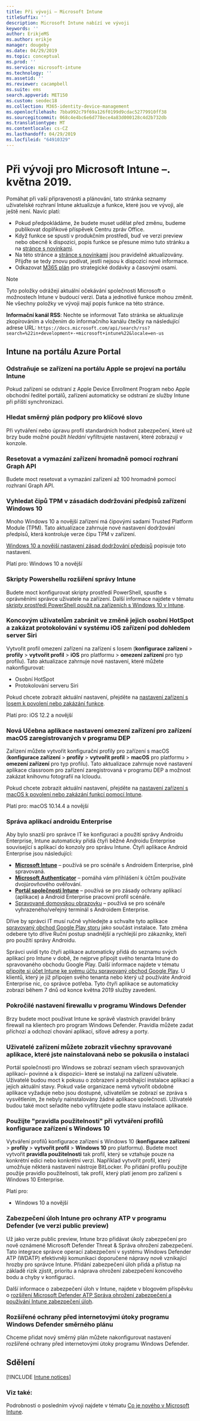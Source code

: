 ```yaml
---
title: Při vývoji – Microsoft Intune
titleSuffix: ''
description: Microsoft Intune nabízí ve vývoji
keywords: ''
author: ErikjeMS
ms.author: erikje
manager: dougeby
ms.date: 04/29/2019
ms.topic: conceptual
ms.prod: ''
ms.service: microsoft-intune
ms.technology: ''
ms.assetid: ''
ms.reviewer: cacampbell
ms.suite: ems
search.appverid: MET150
ms.custom: seodec18
ms.collection: M365-identity-device-management
ms.openlocfilehash: 7bba992c79f69a126f0199d9cdac52779910ff38
ms.sourcegitcommit: 068c4e4bc6e6d778ece4a83d000128c4d2b732db
ms.translationtype: MT
ms.contentlocale: cs-CZ
ms.lasthandoff: 04/29/2019
ms.locfileid: "64910329"
---
```

# <a name="in-development-for-microsoft-intune---may-2019"></a>Při vývoji pro Microsoft Intune –. května 2019.

Pomáhat při vaší připravenosti a plánování, tato stránka seznamy uživatelské rozhraní Intune aktualizuje a funkce, které jsou ve vývoji, ale ještě není. Navíc platí:

- Pokud předpokládáme, že budete muset udělat před změnu, budeme publikovat doplňkové příspěvek Centru zpráv Office.
- Když funkce se spustí v produkčním prostředí, buď ve verzi preview nebo obecně k dispozici, popis funkce se přesune mimo tuto stránku a na [stránce s novinkami](whats-new.md).
- Na této stránce a [stránce s novinkami](whats-new.md) jsou pravidelně aktualizovány. Přijďte se tedy znovu podívat, jestli nejsou k dispozici nové informace.
- Odkazovat [M365 plán](https://www.microsoft.com/microsoft-365/roadmap?rtc=2&filters=EMS) pro strategické dodávky a časovými osami.

> [!Note]
> Tyto položky odrážejí aktuální očekávání společnosti Microsoft o možnostech Intune v budoucí verzi. Data a jednotlivé funkce mohou změnit. Ne všechny položky ve vývoji mají popis funkce na této stránce.

**Informační kanál RSS**: Nechte se informovat Tato stránka se aktualizuje zkopírováním a vložením do informačního kanálu čtečky na následující adrese URL: `https://docs.microsoft.com/api/search/rss?search=%22in+development+-+microsoft+intune%22&locale=en-us`

<!--
## What's coming to Intune in the Azure portal 
## What's coming to Intune apps
## Notices
-->
 
## <a name="intune-in-the-azure-portal"></a>Intune na portálu Azure Portal


<!-- 1905 start-->


### <a name="deleting-a-device-in-the-apple-portal-will-be-reflected-in-the-intune-portal---2489996---"></a>Odstraňuje se zařízení na portálu Apple se projeví na portálu Intune <!--2489996 -->
Pokud zařízení se odstraní z Apple Device Enrollment Program nebo Apple obchodní ředitel portálů, zařízení automaticky se odstraní ze služby Intune při příští synchronizaci.

### <a name="baseline-support-for-keyword-search-----3082036-----------"></a>Hledat směrný plán podpory pro klíčové slovo  <!-- 3082036         -->
Při vytváření nebo úpravu profil standardních hodnot zabezpečení, které už brzy bude možné použít *hledání* vyfiltrujete nastavení, které zobrazují v konzole.   

### <a name="reset-and-wipe-devices-in-bulk-by-using-the-graph-api----3295288---"></a>Resetovat a vymazání zařízení hromadně pomocí rozhraní Graph API <!-- 3295288 -->
Budete moct resetovat a vymazání zařízení až 100 hromadně pomocí rozhraní Graph API.

### <a name="check-for-a-tpm-chipset-in-a-windows-10-device-compliance-policy----3617671---"></a>Vyhledat čipů TPM v zásadách dodržování předpisů zařízení Windows 10 <!-- 3617671 -->
Mnoho Windows 10 a novější zařízení má čipovými sadami Trusted Platform Module (TPM). Tato aktualizace zahrnuje nové nastavení dodržování předpisů, která kontroluje verze čipu TPM v zařízení. 

[Windows 10 a novější nastavení zásad dodržování předpisů](compliance-policy-create-windows.md#device-security) popisuje toto nastavení.

Platí pro: Windows 10 a novější

### <a name="intune-management-extension-powershell-scripts-----3734186------"></a>Skripty Powershellu rozšíření správy Intune  <!-- 3734186    -->
Budete moct konfigurovat skripty prostředí PowerShell, spusťte s oprávněními správce uživatele na zařízení. Další informace najdete v tématu [skripty prostředí PowerShell použít na zařízeních s Windows 10 v Intune](intune-management-extension.md).

### <a name="prevent-end-users-from-modifying-their-personal-hotspot-and-disable-siri-server-logging-on-ios-supervised-devices----4097904----"></a>Koncovým uživatelům zabránit ve změně jejich osobní HotSpot a zakázat protokolování v systému iOS zařízení pod dohledem server Siri <!-- 4097904  --> 
Vytvořit profil omezení zařízení na zařízení s Iosem (**konfigurace zařízení** > **profily** > **vytvořit profil**  >  **iOS** pro platformu > **omezení zařízení** pro typ profilu). Tato aktualizace zahrnuje nové nastavení, které můžete nakonfigurovat:

- Osobní HotSpot
- Protokolování serveru Siri

Pokud chcete zobrazit aktuální nastavení, přejděte na [nastavení zařízení s Iosem k povolení nebo zakázání funkce](device-restrictions-ios.md). 

Platí pro: iOS 12.2 a novější

### <a name="new-classroom-app-device-restriction-settings-for-dep-enrolled-macos-devices----4097905----"></a>Nová Učebna aplikace nastavení omezení zařízení pro zařízení macOS zaregistrovaných v programu DEP <!-- 4097905  --> 
Zařízení můžete vytvořit konfigurační profily pro zařízení s macOS (**konfigurace zařízení** > **profily** > **vytvořit profil**  >  **macOS** pro platformu > **omezení zařízení** pro typ profilu). Tato aktualizace zahrnuje nové nastavení aplikace classroom pro zařízení zaregistrovaná v programu DEP a možnost zakázat knihovnu fotografií na Icloudu.

Pokud chcete zobrazit aktuální nastavení, přejděte na [nastavení zařízení s macOS k povolení nebo zakázání funkcí pomocí Intune](device-restrictions-macos.md).

Platí pro: macOS 10.14.4 a novější

### <a name="android-enterprise-app-management----4459905-idready---"></a>Správa aplikací androidu Enterprise <!-- 4459905 idready -->
Aby bylo snazší pro správce IT ke konfiguraci a použití správy Androidu Enterprise, Intune automaticky přidá čtyři běžné Androidu Enterprise související s aplikací do konzoly pro správu Intune. Čtyři aplikace Android Enterprise jsou následující:

- **[Microsoft Intune](https://play.google.com/store/apps/details?id=com.microsoft.intune)**  – používá se pro scénáře s Androidem Enterprise, plně spravovaná.
- **[Microsoft Authenticator](https://play.google.com/store/apps/details?id=com.azure.authenticator)**  – pomáhá vám přihlášení k účtům používáte dvojúrovňového ověřování.
- **[Portál společnosti Intune](https://play.google.com/store/apps/details?id=com.microsoft.windowsintune.companyportal)**  – používá se pro zásady ochrany aplikací (aplikace) a Android Enterprise pracovní profil scénáře.
- [Spravované domovskou obrazovku](https://play.google.com/store/apps/details?id=com.microsoft.launcher.enterprise) – používá se pro scénáře vyhrazeného/veřejný terminál s Androidem Enterprise.

Dříve by správci IT musí ručně vyhledejte a schvalte tyto aplikace [spravovaný obchod Google Play storu](https://play.google.com/store/apps) jako součást instalace. Tato změna odebere tyto dříve Ruční postup snadnější a rychlejší pro zákazníky, kteří pro použití správy Androidu.

Správci uvidí tyto čtyři aplikace automaticky přidá do seznamu svých aplikací pro Intune v době, že nejprve připojit svého tenanta Intune do spravovaného obchodu Google Play. Další informace najdete v tématu [připojte si účet Intune ke svému účtu spravovaný obchod Google Play](connect-intune-android-enterprise.md). U klientů, který je již připojen svého tenanta nebo který už používáte Android Enterprise nic, co správce potřeba. Tyto čtyři aplikace se automaticky zobrazí během 7 dnů od konce května 2019 služby zavedení.

<!-- 1904 start-->

### <a name="advanced-settings-for-windows-defender-firewall----1311949---"></a>Pokročilé nastavení firewallu v programu Windows Defender <!-- 1311949 -->
Brzy budete moct používat Intune ke správě vlastních pravidel brány firewall na klientech pro program Windows Defender. Pravidla můžete zadat příchozí a odchozí chování aplikací, síťové adresy a porty. 


### <a name="device-users-can-view-all-managed-apps-theyve-installed-or-tried-to-install----2352913---"></a>Uživatelé zařízení můžete zobrazit všechny spravované aplikace, které jste nainstalovaná nebo se pokusila o instalaci <!-- 2352913 -->
Portál společnosti pro Windows se zobrazí seznam všech spravovaných aplikací&ndash; povinné a k dispozici&ndash; které se instalují na zařízení uživatele. Uživatelé budou moct k pokusu o zobrazení a probíhající instalace aplikací a jejich aktuální stavy. Pokud vaše organizace nemá vytvořit obdobné aplikace vyžaduje nebo jsou dostupné, uživatelům se zobrazí se zpráva s vysvětlením, že nebyly nainstalovány žádné aplikace společnosti. Uživatelé budou také moct seřadíte nebo vyfiltrujete podle stavu instalace aplikace.

### <a name="use-applicability-rules-when-creating-windows-10-device-configuration-profiles----2549910---"></a>Použijte "pravidla použitelnosti" při vytváření profilů konfigurace zařízení s Windows 10 <!-- 2549910 -->
Vytváření profilů konfigurace zařízení s Windows 10 (**konfigurace zařízení** > **profily** > **vytvořit profil**  >  **Windows 10** pro platformu). Budete moct vytvořit **pravidla použitelnosti** tak profil, který se vztahuje pouze na konkrétní edici nebo konkrétní verzi. Například vytvořit profil, který umožňuje některá nastavení nástroje BitLocker. Po přidání profilu použijte použije pravidlo použitelnosti, tak profil, který platí jenom pro zařízení s Windows 10 Enterprise.

Platí pro: 
- Windows 10 a novější

###  <a name="intune-security-tasks-for-defender-atp-in-public-preview----3208597---"></a>Zabezpečení úloh Intune pro ochrany ATP v programu Defender (ve verzi public preview) <!-- 3208597 -->
Už jako verze public preview, Intune brzo přidávat úkoly zabezpečení pro nově oznámené Microsoft Defender Threat & Správa ohrožení zabezpečení.  Tato integrace správce operací zabezpečení v systému Windows Defender ATP (WDATP) efektivněji komunikaci doporučené nápravy nově vznikající hrozby pro správce Intune. Přidání zabezpečení úloh přidá a přístup na základě rizik zjistit, prioritu a náprava ohrožení zabezpečení koncového bodu a chyby v konfiguraci.

Další informace o zabezpečení úloh v Intune, najdete v blogovém příspěvku o [rozšíření Microsoft Defender ATP Správa ohrožení zabezpečení a používání Intune zabezpečení úloh](https://techcommunity.microsoft.com/t5/Enterprise-Mobility-Security/Microsoft-Intune-security-tasks-extend-Microsoft-Defender-ATP-s/ba-p/369857). 

### <a name="windows-defender-advanced-threat-protection-baseline----3754134---"></a>Rozšířené ochrany před internetovými útoky programu Windows Defender směrného plánu <!-- 3754134 -->
Chceme přidat nový směrný plán můžete nakonfigurovat nastavení rozšířené ochrany před internetovými útoky programu Windows Defender.



## <a name="notices"></a>Sdělení

[!INCLUDE [Intune notices](./includes/intune-notices.md)]

### <a name="see-also"></a>Viz také:
Podrobnosti o posledním vývoji najdete v tématu [Co je nového v Microsoft Intune](whats-new.md).



